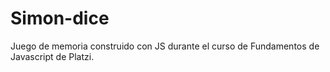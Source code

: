 # Simon-dice
Juego de memoria construido con JS durante el curso de Fundamentos de Javascript de Platzi. 

